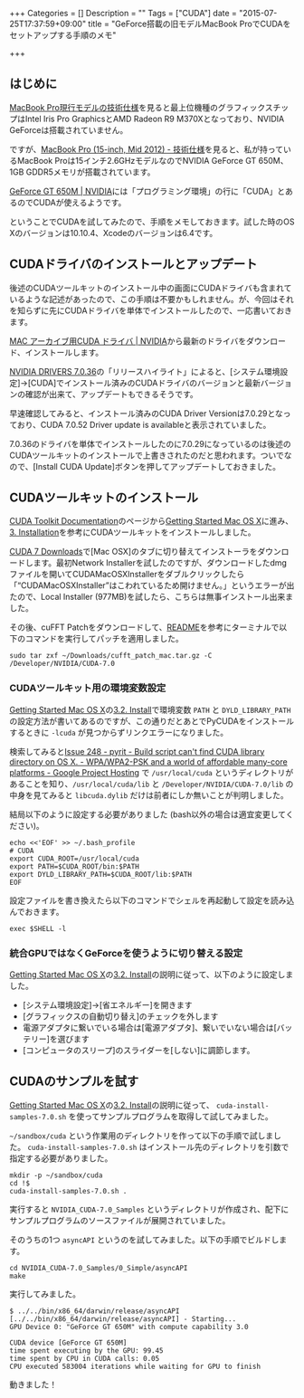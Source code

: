 +++
Categories = []
Description = ""
Tags = ["CUDA"]
date = "2015-07-25T17:37:59+09:00"
title = "GeForce搭載の旧モデルMacBook ProでCUDAをセットアップする手順のメモ"

+++
## はじめに
[MacBook Pro現行モデルの技術仕様](http://www.apple.com/jp/macbook-pro/specs-retina/)を見ると最上位機種のグラフィックスチップはIntel Iris Pro GraphicsとAMD Radeon R9 M370Xとなっており、NVIDIA GeForceは搭載されていません。

ですが、[MacBook Pro (15-inch, Mid 2012) - 技術仕様](https://support.apple.com/kb/SP694?locale=ja_JP&viewlocale=ja_JP)を見ると、私が持っているMacBook Proは15インチ2.6GHzモデルなのでNVIDIA GeForce GT 650M、1GB GDDR5メモリが搭載されています。

[GeForce GT 650M | NVIDIA](http://www.nvidia.co.jp/object/geforce-gt-650m-jp.html#pdpContent=2)には「プログラミング環境」の行に「CUDA」とあるのでCUDAが使えるようです。

ということでCUDAを試してみたので、手順をメモしておきます。試した時のOS Xのバージョンは10.10.4、Xcodeのバージョンは6.4です。

## CUDAドライバのインストールとアップデート

後述のCUDAツールキットのインストール中の画面にCUDAドライバも含まれているような記述があったので、この手順は不要かもしれません。が、今回はそれを知らずに先にCUDAドライバを単体でインストールしたので、一応書いておきます。

[MAC アーカイブ用CUDA ドライバ | NVIDIA](http://www.nvidia.co.jp/object/mac-driver-archive-jp.html)から最新のドライバをダウンロード、インストールします。

[NVIDIA DRIVERS 7.0.36](http://www.nvidia.co.jp/object/macosx-cuda-7.0.36-driver-jp.html)の「リリースハイライト」によると、[システム環境設定]→[CUDA]でインストール済みのCUDAドライバのバージョンと最新バージョンの確認が出来て、アップデートもできるそうです。

早速確認してみると、インストール済みのCUDA Driver Versionは7.0.29となっており、CUDA 7.0.52 Driver update is availableと表示されていました。

7.0.36のドライバを単体でインストールしたのに7.0.29になっているのは後述のCUDAツールキットのインストールで上書きされたのだと思われます。ついでなので、[Install CUDA Update]ボタンを押してアップデートしておきました。

## CUDAツールキットのインストール

[CUDA Toolkit Documentation](http://docs.nvidia.com/cuda/index.html#axzz3gt2fIbGh)のページから[Getting Started Mac OS X](http://docs.nvidia.com/cuda/cuda-getting-started-guide-for-mac-os-x/index.html#axzz3gt2fIbGh)に進み、[3. Installation](http://docs.nvidia.com/cuda/cuda-getting-started-guide-for-mac-os-x/index.html#installation)を参考にCUDAツールキットをインストールしました。

[CUDA 7 Downloads](https://developer.nvidia.com/cuda-downloads)で[Mac OSX]のタブに切り替えてインストーラをダウンロードします。最初Network Installerを試したのですが、ダウンロードしたdmgファイルを開いてCUDAMacOSXInstallerをダブルクリックしたら「“CUDAMacOSXInstaller”はこわれているため開けません。」というエラーが出たので、Local Installer (977MB)を試したら、こちらは無事インストール出来ました。

その後、cuFFT Patchをダウンロードして、[README](http://developer.download.nvidia.com/compute/cuda/7_0/Prod/cufft_update/README_mac.txt)を参考にターミナルで以下のコマンドを実行してパッチを適用しました。

```
sudo tar zxf ~/Downloads/cufft_patch_mac.tar.gz -C /Developer/NVIDIA/CUDA-7.0
```

### CUDAツールキット用の環境変数設定

[Getting Started Mac OS X](http://docs.nvidia.com/cuda/cuda-getting-started-guide-for-mac-os-x/index.html#axzz3gt2fIbGh)の[3.2. Install](http://docs.nvidia.com/cuda/cuda-getting-started-guide-for-mac-os-x/index.html#install)で環境変数 `PATH` と `DYLD_LIBRARY_PATH` の設定方法が書いてあるのですが、この通りだとあとでPyCUDAをインストールするときに `-lcuda` が見つからずリンクエラーになりました。

検索してみると[Issue 248 - pyrit - Build script can't find CUDA library directory on OS X. - WPA/WPA2-PSK and a world of affordable many-core platforms - Google Project Hosting](https://code.google.com/p/pyrit/issues/detail?id=248) で `/usr/local/cuda` というディレクトリがあることを知り、`/usr/local/cuda/lib` と `/Developer/NVIDIA/CUDA-7.0/lib` の中身を見てみると `libcuda.dylib` だけは前者にしか無いことが判明しました。

結局以下のように設定する必要がありました (bash以外の場合は適宜変更してください)。

```
echo <<'EOF' >> ~/.bash_profile
# CUDA
export CUDA_ROOT=/usr/local/cuda
export PATH=$CUDA_ROOT/bin:$PATH
export DYLD_LIBRARY_PATH=$CUDA_ROOT/lib:$PATH
EOF
```

設定ファイルを書き換えたら以下のコマンドでシェルを再起動して設定を読み込んでおきます。

```
exec $SHELL -l
```

### 統合GPUではなくGeForceを使うように切り替える設定

[Getting Started Mac OS X](http://docs.nvidia.com/cuda/cuda-getting-started-guide-for-mac-os-x/index.html#axzz3gt2fIbGh)の[3.2. Install](http://docs.nvidia.com/cuda/cuda-getting-started-guide-for-mac-os-x/index.html#install)の説明に従って、以下のように設定しました。

* [システム環境設定]→[省エネルギー]を開きます
* [グラフィックスの自動切り替え]のチェックを外します
* 電源アダプタに繋いでいる場合は[電源アダプタ]、繋いでいない場合は[バッテリー]を選びます
* [コンピュータのスリープ]のスライダーを[しない]に調節します。


## CUDAのサンプルを試す

[Getting Started Mac OS X](http://docs.nvidia.com/cuda/cuda-getting-started-guide-for-mac-os-x/index.html#axzz3gt2fIbGh)の[3.2. Install](http://docs.nvidia.com/cuda/cuda-getting-started-guide-for-mac-os-x/index.html#install)の説明に従って、 `cuda-install-samples-7.0.sh` を使ってサンプルプログラムを取得して試してみました。

`~/sandbox/cuda` という作業用のディレクトリを作って以下の手順で試しました。 `cuda-install-samples-7.0.sh` はインストール先のディレクトリを引数で指定する必要がありました。

```
mkdir -p ~/sandbox/cuda
cd !$
cuda-install-samples-7.0.sh .
```

実行すると `NVIDIA_CUDA-7.0_Samples` というディレクトリが作成され、配下にサンプルプログラムのソースファイルが展開されていました。

そのうちの1つ `asyncAPI` というのを試してみました。以下の手順でビルドします。

```
cd NVIDIA_CUDA-7.0_Samples/0_Simple/asyncAPI
make
```

実行してみました。

```
$ ../../bin/x86_64/darwin/release/asyncAPI
[../../bin/x86_64/darwin/release/asyncAPI] - Starting...
GPU Device 0: "GeForce GT 650M" with compute capability 3.0

CUDA device [GeForce GT 650M]
time spent executing by the GPU: 99.45
time spent by CPU in CUDA calls: 0.05
CPU executed 583004 iterations while waiting for GPU to finish
```

動きました！
